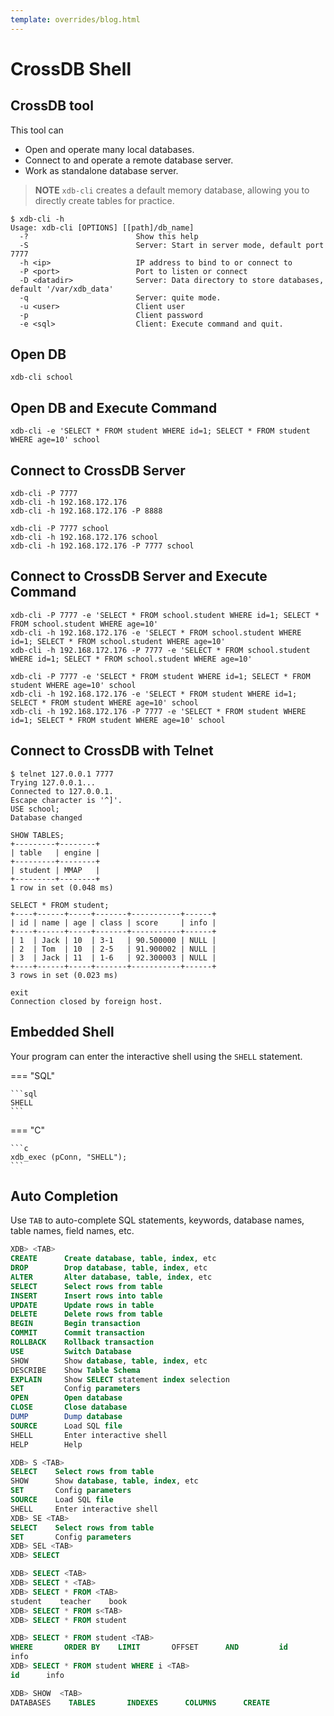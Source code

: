 ```yaml
---
template: overrides/blog.html
---
```


# CrossDB Shell

## CrossDB tool

This tool can

- Open and operate many local databases.
- Connect to and operate a remote database server.
- Work as standalone database server.

> **NOTE**
> `xdb-cli` creates a default memory database, allowing you to directly create tables for practice.


```
$ xdb-cli -h
Usage: xdb-cli [OPTIONS] [[path]/db_name]
  -?                        Show this help
  -S                        Server: Start in server mode, default port 7777
  -h <ip>                   IP address to bind to or connect to
  -P <port>                 Port to listen or connect
  -D <datadir>              Server: Data directory to store databases, default '/var/xdb_data'
  -q                        Server: quite mode.
  -u <user>                 Client user
  -p                        Client password
  -e <sql>                  Client: Execute command and quit.
```

## Open DB

```
xdb-cli school
```

## Open DB and Execute Command

```
xdb-cli -e 'SELECT * FROM student WHERE id=1; SELECT * FROM student WHERE age=10' school
```

## Connect to CrossDB Server

```
xdb-cli -P 7777
xdb-cli -h 192.168.172.176
xdb-cli -h 192.168.172.176 -P 8888

xdb-cli -P 7777 school
xdb-cli -h 192.168.172.176 school
xdb-cli -h 192.168.172.176 -P 7777 school
```

## Connect to CrossDB Server and Execute Command

```
xdb-cli -P 7777 -e 'SELECT * FROM school.student WHERE id=1; SELECT * FROM school.student WHERE age=10'
xdb-cli -h 192.168.172.176 -e 'SELECT * FROM school.student WHERE id=1; SELECT * FROM school.student WHERE age=10'
xdb-cli -h 192.168.172.176 -P 7777 -e 'SELECT * FROM school.student WHERE id=1; SELECT * FROM school.student WHERE age=10'

xdb-cli -P 7777 -e 'SELECT * FROM student WHERE id=1; SELECT * FROM student WHERE age=10' school
xdb-cli -h 192.168.172.176 -e 'SELECT * FROM student WHERE id=1; SELECT * FROM student WHERE age=10' school
xdb-cli -h 192.168.172.176 -P 7777 -e 'SELECT * FROM student WHERE id=1; SELECT * FROM student WHERE age=10' school
```

## Connect to CrossDB with Telnet

```
$ telnet 127.0.0.1 7777
Trying 127.0.0.1...
Connected to 127.0.0.1.
Escape character is '^]'.
USE school;
Database changed

SHOW TABLES;
+---------+--------+
| table   | engine |
+---------+--------+
| student | MMAP   |
+---------+--------+
1 row in set (0.048 ms)

SELECT * FROM student;
+----+------+-----+-------+-----------+------+
| id | name | age | class | score     | info |
+----+------+-----+-------+-----------+------+
| 1  | Jack | 10  | 3-1   | 90.500000 | NULL |
| 2  | Tom  | 10  | 2-5   | 91.900002 | NULL |
| 3  | Jack | 11  | 1-6   | 92.300003 | NULL |
+----+------+-----+-------+-----------+------+
3 rows in set (0.023 ms)

exit
Connection closed by foreign host.
```

## Embedded Shell

Your program can enter the interactive shell using the `SHELL` statement.

=== "SQL"

	```sql
	SHELL
	```

=== "C"

	```c
	xdb_exec (pConn, "SHELL");
	```

## Auto Completion

Use `TAB` to auto-complete SQL statements, keywords, database names, table names, field names, etc.

```sql
XDB> <TAB>
CREATE      Create database, table, index, etc
DROP        Drop database, table, index, etc
ALTER       Alter database, table, index, etc
SELECT      Select rows from table
INSERT      Insert rows into table
UPDATE      Update rows in table
DELETE      Delete rows from table
BEGIN       Begin transaction
COMMIT      Commit transaction
ROLLBACK    Rollback transaction
USE         Switch Database
SHOW        Show database, table, index, etc
DESCRIBE    Show Table Schema
EXPLAIN     Show SELECT statement index selection
SET         Config parameters
OPEN        Open database
CLOSE       Close database
DUMP        Dump database
SOURCE      Load SQL file
SHELL       Enter interactive shell
HELP        Help
```

```sql
XDB> S <TAB>
SELECT    Select rows from table
SHOW      Show database, table, index, etc
SET       Config parameters
SOURCE    Load SQL file
SHELL     Enter interactive shell
XDB> SE <TAB>
SELECT    Select rows from table
SET       Config parameters
XDB> SEL <TAB>
XDB> SELECT
```

```sql
XDB> SELECT <TAB>
XDB> SELECT * <TAB>
XDB> SELECT * FROM <TAB>
student    teacher    book
XDB> SELECT * FROM s<TAB>
XDB> SELECT * FROM student
```

```sql
XDB> SELECT * FROM student <TAB>
WHERE       ORDER BY    LIMIT       OFFSET      AND         id          name        age         class       score
info
XDB> SELECT * FROM student WHERE i <TAB>
id      info
```

```sql
XDB> SHOW  <TAB>
DATABASES    TABLES       INDEXES      COLUMNS      CREATE
```
